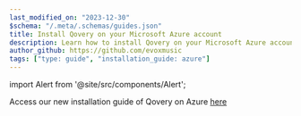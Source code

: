 ```yaml
---
last_modified_on: "2023-12-30"
$schema: "/.meta/.schemas/guides.json"
title: Install Qovery on your Microsoft Azure account
description: Learn how to install Qovery on your Microsoft Azure account
author_github: https://github.com/evoxmusic
tags: ["type: guide", "installation_guide: azure"]
---
```


import Alert from '@site/src/components/Alert';

<Alert type="warning">

Access our new installation guide of Qovery on Azure [here][docs.getting-started.install-qovery.azure]

</Alert>


[docs.getting-started.install-qovery.azure]: /docs/getting-started/install-qovery/azure/
